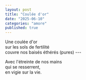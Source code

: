 ```yaml
---
layout: post
title: "Coulée d'or"
date: "2025-06-10"
categories: "amore"
published: true
---
```



Une coulée d'or  
sur les sols de fertilité  
couvre nos baisés éthérés (pures) ---  

Avec l'étreinte de nos mains  
qui se resserrent,  
en vigie sur la vie.  
